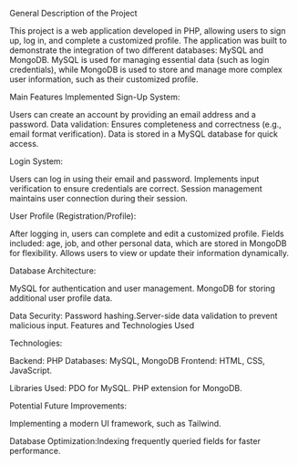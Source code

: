 General Description of the Project

This project is a web application developed in PHP, allowing users to sign up, log in, and complete a customized profile. The application was built to demonstrate the integration of two different databases: MySQL and MongoDB. MySQL is used for managing essential data (such as login credentials), while MongoDB is used to store and manage more complex user information, such as their customized profile.

Main Features Implemented
Sign-Up System:

Users can create an account by providing an email address and a password.
Data validation: Ensures completeness and correctness (e.g., email format verification).
Data is stored in a MySQL database for quick access.

Login System:

Users can log in using their email and password.
Implements input verification to ensure credentials are correct.
Session management maintains user connection during their session.

User Profile (Registration/Profile):

After logging in, users can complete and edit a customized profile.
Fields included: age, job, and other personal data, which are stored in MongoDB for flexibility.
Allows users to view or update their information dynamically.

Database Architecture:

MySQL for authentication and user management.
MongoDB for storing additional user profile data.

Data Security:
Password hashing.Server-side data validation to prevent malicious input.
Features and Technologies Used

Technologies:

Backend: PHP
Databases: MySQL, MongoDB
Frontend: HTML, CSS, JavaScript.

Libraries Used:
PDO for MySQL.
PHP extension for MongoDB.

Potential Future Improvements:

Implementing a modern UI framework, such as Tailwind.

Database Optimization:Indexing frequently queried fields for faster performance.
